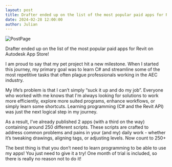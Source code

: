 ```yaml
---
layout: post  
title: Drafter ended up on the list of the most popular paid apps for Revit on Autodesk App Store! 
date: 2024-02-28 12:00:00
author: Julian
---
```

![PostPage](/images/2024_BlogPost/DrafterTop.jpg)


<!--excerpt-->

Drafter ended up on the list of the most popular paid apps for Revit on Autodesk App Store! 

I am proud to say that my pet project hit a new milestone. When I started this journey, my primary goal was to learn C# and streamline some of the most repetitive tasks that often plague professionals working in the AEC industry. 

My life’s problem is that I can’t simply “suck it up and do my job”. Everyone who worked with me knows that I'm always looking for solutions to work more efficiently, explore more suited programs, enhance workflows, or simply learn some shortcuts. Learning programming (C# and the Revit API) was just the next logical step in my journey.

As a result, I’ve already published 2 apps (with a third on the way) containing around 250 different scripts. These scripts are crafted to address common problems and pains in your (and my) daily work - whether it’s tweaking drawings, aligning tags, or adjusting levels. Now count to 250+ 

The best thing is that you don’t need to learn programming to be able to use my apps! You just need to give it a try! One month of trial is included, so there is really no reason not to do it! 
